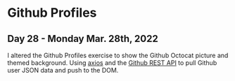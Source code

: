# Github Profiles
## Day 28 - Monday Mar. 28th, 2022
I altered the Github Profiles exercise to show the Github Octocat picture and themed background. Using [axios](https://cdnjs.com/libraries/axios) and the [Github REST API](https://docs.github.com/en/rest) to pull Github user JSON data and push to the DOM.